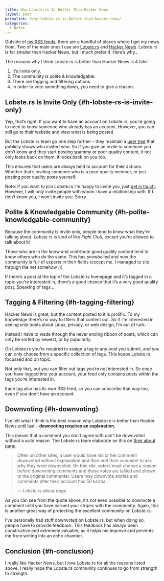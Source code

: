 ```yaml
---
title: Why Lobste.rs Is Better Than Hacker News
layout: post
permalink: /why-lobste-rs-is-better-than-hacker-news/
categories:
  - Notes
---
```

Outside of [my RSS feeds](https://kevquirk.com/subscribe/), there are a handful of places where I get my news from. Two of the main ones I use are <a rel="noreferrer noopener" aria-label="Lobste.rs (opens in a new tab)" href="https://lobste.rs" target="_blank">Lobste.rs</a> and <a rel="noreferrer noopener" aria-label="Hacker News (opens in a new tab)" href="https://news.ycombinator.com" target="_blank">Hacker News</a>. Lobste.rs is far smaller than Hacker News, but I much prefer it. Here&#8217;s why&#8230;

The reasons why I think Lobste.rs is better than Hacker News is 4 fold:

  1. It&#8217;s invite only.
  2. The community is polite & knowledgable.
  3. There are tagging and filtering options.
  4. In order to vote something down, you need to give a reason.

## Lobste.rs Is Invite Only {#h-lobste-rs-is-invite-only}

Yep, that&#8217;s right. If you want to have an account on Lobste.rs, you&#8217;re going to need to know someone who already has an account. However, you can still go to their website and view what is being posted.

But the Lobste.rs team go one step further &#8211; they maintain a <a rel="noreferrer noopener" aria-label="user tree (opens in a new tab)" href="https://lobste.rs/u" target="_blank">user tree</a> that publicly shows who invited who. So if you give an invite to someone you don&#8217;t know and they start posting spammy or poor quality content, it not only looks back on them, it looks back on you too.

This ensures that users are always held to account for their actions. Whether that&#8217;s inviting someone who is a poor quality member, or just posting poor quality posts yourself.

<p class="notice">
  Note: If you want to join Lobste.rs I&#8217;m happy to invite you, just <a href="https://kevquirk.com/contact/">get in touch</a>. However, I will only invite people with whom I have a relationship with. If I don&#8217;t know you, I won&#8217;t invite you. Sorry.
</p>

## Polite & Knowledgable Community {#h-polite-knowledgable-community}

Because the community is invite only, people tend to know what they&#8217;re talking about. Lobste.rs is kind of like _Fight Club_, except you&#8217;re allowed to talk about it!

Those who are in the know and contribute good quality content tend to know others who do the same. This has snowballed and now the community is full of experts in their fields (except me, I managed to slip through the net somehow :))

If there&#8217;s a post at the top of the Lobste.rs homepage and it&#8217;s tagged in a topic you&#8217;re interested in, there&#8217;s a good chance that it&#8217;s a very good quality post. Speaking of tags&#8230;

## Tagging & Filtering {#h-tagging-filtering}

Hacker News is great, but the content posted to it is prolific. To my knowledge there&#8217;s no way to filters that content out. So if I&#8217;m interested in seeing only posts about Linux, privacy, or web design, I&#8217;m out of luck.

Instead I have to wade through the never ending ribbon of posts, which can only be sorted by newest, or by popularity.

On Lobste.rs you&#8217;re required to assign a tag to any post you submit, and you can only choose from a specific collection of tags. This keeps Lobste.rs focussed and on topic.

Not only that, but you can filter out tags you&#8217;re not interested in. So once you have logged into your account, your feed only contains posts within the tags you&#8217;re interested in.

Each tag also has its own RSS feed, so you can subscribe that way too, even if you don&#8217;t have an account.

## Downvoting {#h-downvoting}

I&#8217;ve left what I think is the best reason why Lobste.rs is better than Hacker News until last &#8211; **downvoting requires an explanation.**

This means that a comment you don&#8217;t agree with can&#8217;t be downvoted without a valid reason. The Lobste.rs team elaborate on this on <a rel="noreferrer noopener" aria-label="their about page (opens in a new tab)" href="https://lobste.rs/about#downvotes" target="_blank">their about page</a>.

<blockquote class="wp-block-quote">
  <p>
    Often on other sites, a user would have his or her comment downvoted without explanation and then edit their comment to ask why they were downvoted. On this site, voters must choose a reason before downvoting comments and those votes are tallied and shown to the original commenter. Users may downvote stories and comments after their account has 50 karma.
  </p>

  <cite>&#8212; Lobste.rs about page</cite>
</blockquote>

As you can see from the quote above, it&#8217;s not even possible to downvote a comment until you have earned your stripes with the community. Again, this is another great way of protecting the excellent community on Lobste.rs.

I&#8217;ve personally had stuff downvoted on Lobste.rs, but when doing so, people have to provide feedback. This feedback has always been constructive and extremely valuable, as it helps me improve and prevents me from writing into an echo chamber.

## Conclusion {#h-conclusion}

I really like Hacker News, but I _love_ Lobste.rs for all the reasons listed above. I really hope the Lobste.rs community continues to go from strength to strength.
